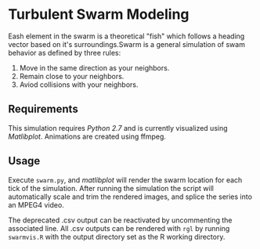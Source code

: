 Turbulent Swarm Modeling
=====
Eash element in the swarm is a theoretical "fish" which follows a heading
vector based on it's surroundings.Swarm is a general simulation of swam behavior
as defined by three rules:
 1. Move in the same direction as your neighbors.
 2. Remain close to your neighbors.
 3. Aviod collisions with your neighbors.

Requirements
----
This simulation requires *Python 2.7* and is currently visualized using 
*Matlibplot*. Animations are created using ffmpeg. 

Usage
----
Execute <code>swarm.py</code>, and *matlibplot* will render the swarm location for
each tick of the simulation. After running the simulation the script will 
automatically scale and trim the rendered images, and splice the series into
an MPEG4 video.

The deprecated .csv output can be reactivated by uncommenting the associated
line. All .csv outputs can be rendered with <code>rgl</code> by running
<code>swarmvis.R</code> with the output directory set as the R working 
directory.

